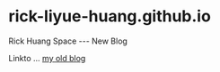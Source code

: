 # rick-liyue-huang.github.io
Rick Huang Space
--- New Blog


Linkto ... [my old blog][id]



  [id]: https://github.com/rick-liyue-huang/RichCode-old-Blog.git  "Title"
